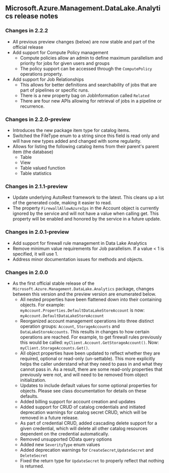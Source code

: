 ## Microsoft.Azure.Management.DataLake.Analytics release notes

### Changes in 2.2.2
- All previous preview changes (below) are now stable and part of the official release
- Add support for Compute Policy management
    - Compute policies allow an admin to define maximum parallelism and priority for jobs for given users and groups
    - The policy support can be accessed through the `ComputePolicy` operations property.
- Add support for Job Relationships
    - This allows for better definitions and searchability of jobs that are part of pipelines or specific runs.
    - There is a new property bag on JobInformation called `Related`
    - There are four new APIs allowing for retrieval of jobs in a pipeline or recurrence.

### Changes in 2.2.0-preview
- Introduces the new package item type for catalog items.
- Switched the FileType enum to a string since this field is read only and will have new types added and changed with some regularity.
- Allows for listing the following catalog items from their parent's parent item (the database)
    - Table
    - View
    - Table valued function
    - Table statistics

### Changes in 2.1.1-preview
- Update underlying AutoRest framework to the latest. This cleans up a lot of the generated code, making it easier to read.
- The property `FirewallAllowAzureIps` in the Account object is currently ignored by the service and will not have a value when calling get. This property will be enabled and honored by the service in a future update.

### Changes in 2.0.1-preview
- Add support for firewall rule management in Data Lake Analytics
- Remove minimum value requirements for Job parallelism. If a value < 1 is specified, it will use 1.
- Address minor documentation issues for methods and objects.

### Changes in 2.0.0
- As the first official stable release of the `Microsoft.Azure.Management.DataLake.Analytics` package, changes between this version and the preview version are enumerated below. 
    - All nested properties have been flattened down into their containing objects. For example: `myAccount.Properties.DefaultDataLakeStoreAccount` is now: `myAccount.DefaultDataLakeStoreAccount`
    -  Reorganized account management operations into three distinct operation groups: `Account`, `StorageAccounts` and `DataLakeStoreAccounts`. This results in changes to how certain operations are reached. For example, to get firewall rules previously this would be called: `myClient.Account.GetStorageAccount()`. Now: `myClient.StorageAccounts.Get()`.
    - All object properties have been updated to reflect whether they are required, optional or read-only (un-settable). This more explicitly helps the caller understand what they need to pass in and what they cannot pass in. As a result, there are some read-only properties that previously were not, and will need to be removed from object initialization.
    - Updates to include default values for some optional properties for objects. Please see class documentation for details on these defaults.
    - Added billing support for account creation and updates
    - Added support for CRUD of catalog credentials and initiated deprecation warnings for catalog secret CRUD, which will be removed in a future release.
    - As part of credential CRUD, added cascading delete support for a given credential, which will delete all other catalog resources dependent on the credential automatically.
    - Removed unsupported OData query options
    - Added new `SeverityType` enum values
    - Added deprecation warnings for `CreateSecret`,`UpdateSecret` and `DeleteSecret`
    - Fixed the return type for `UpdateSecret` to properly reflect that nothing is returned.
